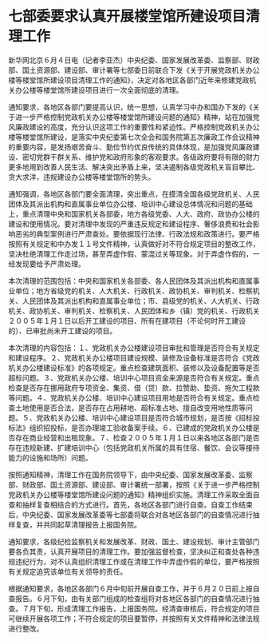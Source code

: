 # 七部委要求认真开展楼堂馆所建设项目清理工作

新华网北京６月４日电（记者李亚杰）中央纪委、国家发展改革委、监察部、财政部、国土资源部、建设部、审计署等七部委日前联合下发《关于开展党政机关办公楼等楼堂馆所建设项目清理工作的通知》，决定对各地区各部门近年来修建党政机关办公楼等楼堂馆所建设项目进行一次全面彻底的清理。

通知要求，各地区各部门要提高认识，统一思想，认真学习中办和国办下发的《关于进一步严格控制党政机关办公楼等楼堂馆所建设问题的通知》精神，站在加强党风廉政建设的高度，充分认识这项工作的重要性和紧迫性。严格控制党政机关办公楼等楼堂馆所建设，是落实中央纪委第七次全会和国务院第五次廉政工作会议精神的重要内容，是发扬艰苦奋斗、勤俭节约优良传统的具体体现，是加强党风廉政建设、密切党群干群关系、维护党和政府形象的客观要求。各级政府要将有限的财力更多地用到改善人民生活、解决突出矛盾上来，坚决遏制各级党政机关盲目攀比、贪大求洋，违规建设办公楼等楼堂馆所的势头。

通知强调，各地区各部门要全面清理，突出重点，在摸清全国各级党政机关、人民团体及其派出机构和直属事业单位办公楼、培训中心建设总体情况和问题的基础上，重点清理中央和国家机关各部委，地方各级党委、人大、政府、政协办公楼的建设和使用情况。要对清理中发现的严重违反规定和建设程序、奢侈浪费和社会影响恶劣的典型案例进行严肃查处。要依据现行法律、行政法规和政策进行。要严格按照有关规定和中办发１１号文件精神，认真做好对不符合规定项目的整改工作，坚决杜绝清理工作走过场，甚至弄虚作假、蒙混过关等现象。对于弄虚作假的，一经发现要给予严肃处理。

本次清理的范围包括：中央和国家机关各部委、各人民团体及其派出机构和直属事业单位；地方省级党的机关、人大机关、行政机关、政协机关、审判机关、检察机关、人民团体及其派出机构和直属事业单位；市、县级党的机关、人大机关、行政机关、政协机关、审判机关、检察机关、人民团体和乡（镇）党的机关、行政机关２００５年１月１日以后开工建设的项目、所有在建项目（不论何时开工建设的）、已审批尚未开工建设的项目。

本次清理的内容包括：１、党政机关办公楼建设项目审批和管理是否符合有关规定和建设程序。２、党政机关办公楼项目建设规模、装修及设备标准是否符合《党政机关办公楼建设标准》的各项规定。重点检查建筑面积、装修以及设备配置等是否超标问题。３、党政机关办公楼、培训中心项目资金来源是否符合有关规定。重点检查是否存在挪用政府专项资金、集资、借（贷）款、拉赞助、垫资、拖欠工程款等问题。４、党政机关办公楼、培训中心建设项目用地是否符合有关规定。重点检查土地使用是否合法，是否存在占用耕地、超标准占地、擅自改变用地性质等问题。５、党政机关办公楼、培训中心建设项目是否符合城市规划，是否按《招标投标法》组织招投标，是否办理竣工验收备案手续。６、已建成的党政机关办公楼是否存在商业经营和出租现象。７、检查２００５年１月１日以来各地区各部门是否存在违规新建、扩建培训中心（包括党政机关所属的具有住宿、餐饮、会议等接待能力的设施和场所）问题。

按照通知精神，清理工作在国务院领导下，由中央纪委、国家发展改革委、监察部、财政部、国土资源部、建设部、审计署统一部署，按照《关于进一步严格控制党政机关办公楼等楼堂馆所建设问题的通知》精神组织实施。清理工作采取全面自查和抽样复查相结合的方式进行。首先，各地区各部门进行自查。自查工作结束后，中央纪委、国家发展改革委等七部委将联合对各地区各部门的自查情况进行抽样复查，并共同起草清理报告上报国务院。

通知要求，各级纪检监察机关和发展改革、财政、国土、建设规划、审计主管部门要各负其责，认真开展项目的清理工作。要加强监督检查，坚决纠正和查处各种违规违纪行为，对不认真组织清理工作或在清理工作中弄虚作假的单位，要严格按照有关规定追究该单位有关领导的责任。

根据通知要求，各地区各部门６月中旬前开展自查工作，并于６月２０日前上报自查报告。６月下旬，由有关部门组成的检查组将对各地区各部门的自查情况进行抽查。７月下旬，形成清理工作报告，上报国务院。经清查审核后，符合规定的项目可继续开展各项工作；不符合规定的项目要暂停，并按照有关文件精神和法律法规进行整改。